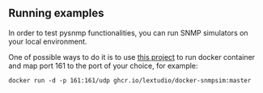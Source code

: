 ## Running examples

In order to test pysnmp functionalities, you can run SNMP simulators on
your local environment.

One of possible ways to do it is to use
[this project](https://github.com/lextudio/docker-snmpsim) to run docker
container and map port 161 to the port of your choice, for example:

```commandline
docker run -d -p 161:161/udp ghcr.io/lextudio/docker-snmpsim:master
```
